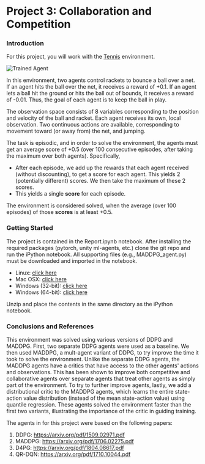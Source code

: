 [//]: # (Image References)

[image1]: https://user-images.githubusercontent.com/10624937/42135623-e770e354-7d12-11e8-998d-29fc74429ca2.gif "Trained Agent"
[image2]: https://user-images.githubusercontent.com/10624937/42135622-e55fb586-7d12-11e8-8a54-3c31da15a90a.gif "Soccer"


# Project 3: Collaboration and Competition

### Introduction

For this project, you will work with the [Tennis](https://github.com/Unity-Technologies/ml-agents/blob/master/docs/Learning-Environment-Examples.md#tennis) environment.

![Trained Agent][image1]

In this environment, two agents control rackets to bounce a ball over a net. If an agent hits the ball over the net, it receives a reward of +0.1.  If an agent lets a ball hit the ground or hits the ball out of bounds, it receives a reward of -0.01.  Thus, the goal of each agent is to keep the ball in play.

The observation space consists of 8 variables corresponding to the position and velocity of the ball and racket. Each agent receives its own, local observation.  Two continuous actions are available, corresponding to movement toward (or away from) the net, and jumping. 

The task is episodic, and in order to solve the environment, the agents must get an average score of +0.5 (over 100 consecutive episodes, after taking the maximum over both agents). Specifically,

- After each episode, we add up the rewards that each agent received (without discounting), to get a score for each agent. This yields 2 (potentially different) scores. We then take the maximum of these 2 scores.
- This yields a single **score** for each episode.

The environment is considered solved, when the average (over 100 episodes) of those **scores** is at least +0.5.

### Getting Started

The project is contained in the Report.ipynb notebook. After installing the required packages (pytorch, unity ml-agents, etc.) clone the git repo and run the iPython notebook. All supporting files (e.g., MADDPG_agent.py) must be downloaded and imported in the notebook.

- Linux: [click here](https://s3-us-west-1.amazonaws.com/udacity-drlnd/P3/Tennis/Tennis_Linux.zip)
- Mac OSX: [click here](https://s3-us-west-1.amazonaws.com/udacity-drlnd/P3/Tennis/Tennis.app.zip)
- Windows (32-bit): [click here](https://s3-us-west-1.amazonaws.com/udacity-drlnd/P3/Tennis/Tennis_Windows_x86.zip)
- Windows (64-bit): [click here](https://s3-us-west-1.amazonaws.com/udacity-drlnd/P3/Tennis/Tennis_Windows_x86_64.zip)

Unzip and place the contents in the same directory as the iPython notebook.

### Conclusions and References

This environment was solved using various versions of DDPG and MADDPG. First, two separate DDPG agents were used as a baseline. We then used MADDPG, a mult-agent variant of DDPG, to try improve the time it took to solve the environment. Unlike the separate DDPG agents, the MADDPG agents have a critics that have access to the other agents' actions and observations. This has been shown to improve both competitive and collaborative agents over separate agents that treat other agents as simply part of the environment. To try to further improve agents, lastly, we add a distributional critic to the MADDPG agents, which learns the entire state-action value distribution (instead of the mean state-action value) using quantile regression. These agents solved the environment faster than the first two variants, illustrating the importance of the critic in guiding training.

The agents in for this project were based on the following papers:
1. DDPG: https://arxiv.org/pdf/1509.02971.pdf
2. MADDPG: https://arxiv.org/pdf/1706.02275.pdf
3. D4PG: https://arxiv.org/pdf/1804.08617.pdf
4. QR-DQN: https://arxiv.org/pdf/1710.10044.pdf
